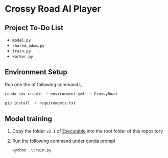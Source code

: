 # Crossy Road AI Player

## Project To-Do List

- `model.py`
- `shared_adam.py`
- `train.py`
- `worker.py`

## Environment Setup

Run one the of following commands,

```bash
conda env create -f environment.yml -n CrossyRoad
```

```bash
pip install -r requirements.txt
```

## Model training

1. Copy the folder `v2.1` of [Executable](https://github.com/Introduction-to-Machine-Learning-Team4/Executable) into the root folder of this repository  

2. Run the following command under conda prompt
   ```bash
   python .\train.py
   ```

